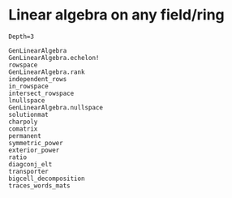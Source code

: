 # Linear algebra on any field/ring
```@contents
Depth=3
```

```@docs
GenLinearAlgebra
GenLinearAlgebra.echelon!
rowspace
GenLinearAlgebra.rank
independent_rows
in_rowspace
intersect_rowspace
lnullspace
GenLinearAlgebra.nullspace
solutionmat
charpoly
comatrix
permanent
symmetric_power
exterior_power
ratio
diagconj_elt
transporter
bigcell_decomposition
traces_words_mats
```
